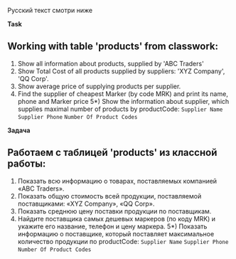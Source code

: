 Русский текст смотри ниже

**Task**

Working with table 'products' from classwork:
--------------------------------------------

1) Show all information about products, supplied by 'ABC Traders'
2) Show Total Cost of all products supplied by suppliers: 'XYZ Company', 'QQ Corp'.
3) Show average price of supplying products per supplier.
4) Find the supplier of cheapest Marker (by code MRK) and print its name, phone and Marker price
5*) Show the information about supplier, which supplies maximal number of products by productCode:
   `Supplier Name`   `Supplier Phone`  `Number Of Product Codes`


**Задача**

Работаем с таблицей 'products' из классной работы:
--------------------------------------------

1) Показать всю информацию о товарах, поставляемых компанией «ABC Traders».
2) Показать общую стоимость всей продукции, поставляемой поставщиками: «XYZ Company», «QQ Corp».
3) Показать среднюю цену поставки продукции по поставщикам.
4) Найдите поставщика самых дешевых маркеров (по коду MRK) и укажите его название, телефон и цену маркера.
5*) Показать информацию о поставщике, который поставляет максимальное количество продукции по productCode:
    `Supplier Name`   `Supplier Phone`  `Number Of Product Codes`

